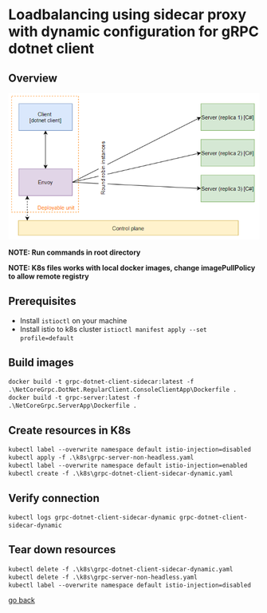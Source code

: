 # Loadbalancing using sidecar proxy with dynamic configuration for gRPC dotnet client

## Overview

![Overview](./overview.PNG)

__NOTE: Run commands in root directory__

__NOTE: K8s files works with local docker images, change imagePullPolicy to allow remote registry__

## Prerequisites

- Install `istioctl` on your machine
- Install istio to k8s cluster `istioctl manifest apply --set profile=default`

## Build images
```
docker build -t grpc-dotnet-client-sidecar:latest -f .\NetCoreGrpc.DotNet.RegularClient.ConsoleClientApp\Dockerfile .
docker build -t grpc-server:latest -f .\NetCoreGrpc.ServerApp\Dockerfile .
```

## Create resources in K8s
```
kubectl label --overwrite namespace default istio-injection=disabled
kubectl apply -f .\k8s\grpc-server-non-headless.yaml
kubectl label --overwrite namespace default istio-injection=enabled
kubectl create -f .\k8s\grpc-dotnet-client-sidecar-dynamic.yaml
```

## Verify connection
```
kubectl logs grpc-dotnet-client-sidecar-dynamic grpc-dotnet-client-sidecar-dynamic
```

## Tear down resources
```
kubectl delete -f .\k8s\grpc-dotnet-client-sidecar-dynamic.yaml
kubectl delete -f .\k8s\grpc-server-non-headless.yaml
kubectl label --overwrite namespace default istio-injection=disabled
```

[go back](../../README.md)